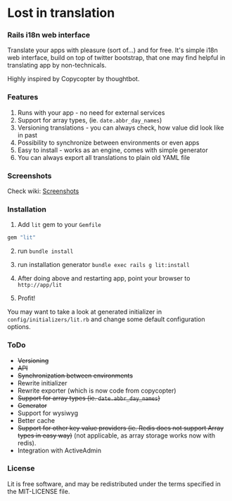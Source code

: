 # Lost in translation
### Rails i18n web interface

Translate your apps with pleasure (sort of...) and for free. It's simple i18n 
web interface, build on top of twitter bootstrap, that one may find helpful in 
translating app by non-technicals. 

Highly inspired by Copycopter by thoughtbot.

### Features

1. Runs with your app - no need for external services
2. Support for array types, (ie. `date.abbr_day_names`)
3. Versioning translations - you can always check, how value did look like in past
4. Possibility to synchronize between environments or even apps
5. Easy to install - works as an engine, comes with simple generator
6. You can always export all translations to plain old YAML file

### Screenshots

Check wiki: [Screenshots](https://github.com/prograils/lit/wiki/Screenshots)

### Installation

1. Add `lit` gem to your `Gemfile`
```ruby
gem "lit"
````

2. run `bundle install`

3. run installation generator `bundle exec rails g lit:install`

4. After doing above and restarting app, point your browser to ```http://app/lit```

5. Profit!


You may want to take a look at generated initializer in `config/initializers/lit.rb` and change some default configuration options.


### ToDo

* ~~Versioning~~ 
* ~~API~~
* ~~Synchronization between environments~~
* Rewrite initializer
* Rewrite exporter (which is now code from copycopter)
* ~~Support for array types (ie. `date.abbr_day_names`)~~
* ~~Generator~~
* Support for wysiwyg
* Better cache
* ~~Support for other key value providers (ie. Redis does not support Array types in easy way)~~ (not applicable, as array storage works now with redis).
* Integration with ActiveAdmin


### License

Lit is free software, and may be redistributed under the terms specified in the MIT-LICENSE file.
